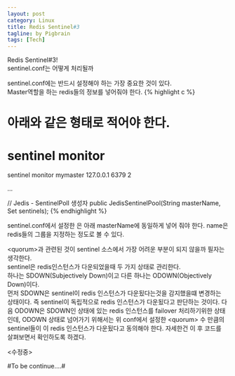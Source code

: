 ```yaml
---
layout: post
category: Linux
title: Redis Sentinel#3
tagline: by Pigbrain
tags: [Tech]
---
```

Redis Sentinel#3! <br>
sentinel.conf는 어떻게 처리될까

<!--more-->

sentinel.conf에는 반드시 설정해야 하는 가장 중요한 것이 있다. <br>
Master역할을 하는 redis들의 정보를 넣어줘야 한다.
{% highlight c %}
# 아래와 같은 형태로 적어야 한다.
# sentinel monitor <name> <host> <port> <quorum>
sentinel monitor mymaster 127.0.0.1 6379 2

... 

// Jedis - SentinelPoll 생성자
public JedisSentinelPool(String masterName, Set<String> sentinels);
{% endhighlight %}	

sentinel.conf에서 설정한 <name>은 아래 masterName에 동일하게 넣어 줘야 한다. name은 redis들의 그룹을 지정하는 정도로 볼 수 있다.

\<quorum\>과 관련된 것이 sentinel 소스에서 가장 어려운 부분이 되지 않을까 필자는 생각한다.<br>
sentinel은 redis인스턴스가 다운되었을때 두 가지 상태로 관리한다. <br>
하나는 SDOWN(Subjectively Down)이고 다른 하나는 ODOWN(Objectively Down)이다. <br>
먼저 SDOWN은 sentinel이 redis 인스턴스가 다운됬다는것을 감지했을떄 변경하는 상태이다. 즉 sentinel이 독립적으로 redis 인스턴스가 다운됬다고 판단하는 것이다.
다음 ODOWN은 SDOWN인 상태에 있는 redis 인스턴스를 failover 처리하기위한 상태인데,  ODOWN 상태로 넘어가기 위해서는 위 conf에서 설정한 \<quorum\> 
수 만큼의 sentinel들이 이 redis 인스턴스가 다운됬다고 동의해야 한다. 자세한건 이 후 코드를 살펴보면서 확인하도록 하겠다.<br>

\<수정중\>

#To be continue....#
